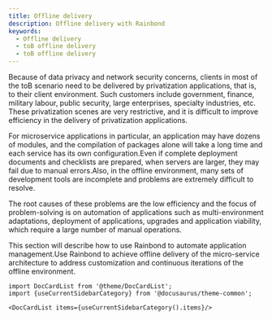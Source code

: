 ```yaml
---
title: Offline delivery
description: Offline delivery with Rainbond
keywords:
  - Offline delivery
  - toB offline delivery
  - toB offline delivery
---
```


Because of data privacy and network security concerns, clients in most of the toB scenario need to be delivered by privatization applications, that is, to their client environment. Such customers include government, finance, military labour, public security, large enterprises, specialty industries, etc. These privatization scenes are very restrictive, and it is difficult to improve efficiency in the delivery of privatization applications.

For microservice applications in particular, an application may have dozens of modules, and the compilation of packages alone will take a long time and each service has its own configuration.Even if complete deployment documents and checklists are prepared, when servers are larger, they may fail due to manual errors.Also, in the offline environment, many sets of development tools are incomplete and problems are extremely difficult to resolve.

The root causes of these problems are the low efficiency and the focus of problem-solving is on automation of applications such as multi-environment adaptations, deployment of applications, upgrades and application viability, which require a large number of manual operations.

This section will describe how to use Rainbond to automate application management.Use Rainbond to achieve offline delivery of the micro-service architecture to address customization and continuous iterations of the offline environment.

```mdx-code-block
import DocCardList from '@theme/DocCardList';
import {useCurrentSidebarCategory} from '@docusaurus/theme-common';

<DocCardList items={useCurrentSidebarCategory().items}/>
```
